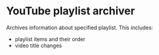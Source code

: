 # YouTube playlist archiver

Archives information about specified playlist. This includes:
* playlist items and their order
* video title changes
